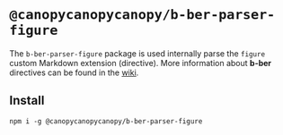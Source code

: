 # `@canopycanopycanopy/b-ber-parser-figure`

The `b-ber-parser-figure` package is used internally parse the `figure` custom Markdown extension (directive). More information about **b-ber** directives can be found in the [wiki](https://github.com/triplecanopy/b-ber/wiki/all-directives).

## Install

```
npm i -g @canopycanopycanopy/b-ber-parser-figure
```
